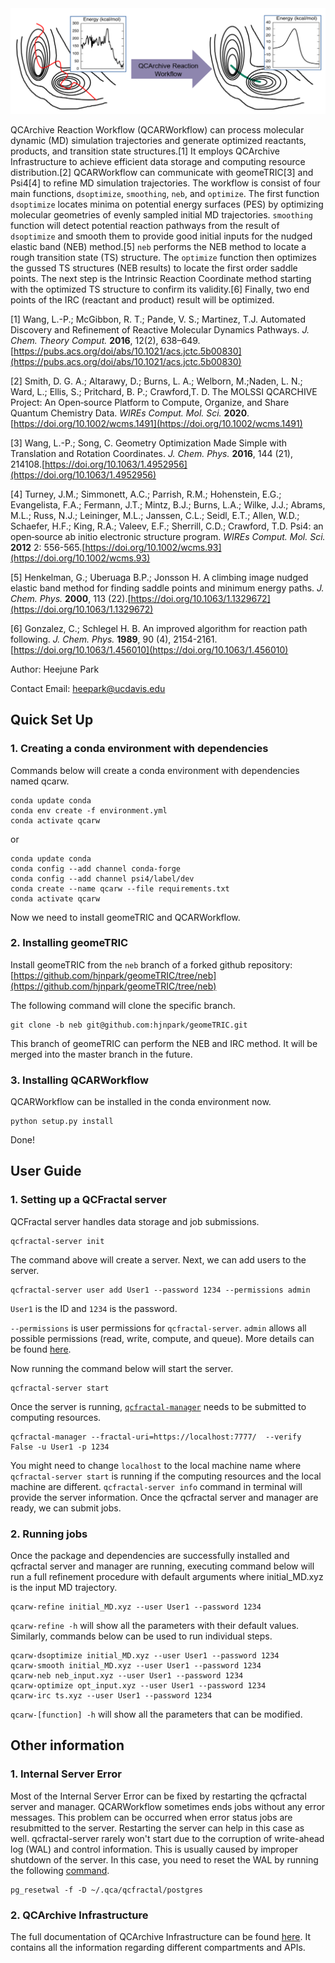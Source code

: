 <img src="images/QCARW.png" width = "700">

QCArchive Reaction Workflow (QCARWorkflow) can process molecular dynamic (MD) simulation trajectories and generate optimized reactants, products, and transition state structures.[1] It employs QCArchive Infrastructure to achieve efficient data storage and computing resource distribution.[2] QCARWorkflow can communicate with geomeTRIC[3] and Psi4[4] to refine MD simulation trajectories. The workflow is consist of four main functions, `dsoptimize`, `smoothing`, `neb`, and `optimize`. The first function `dsoptimize` locates minima on potential energy surfaces (PES) by optimizing molecular geometries of evenly sampled initial MD trajectories. `smoothing` function will detect potential reaction pathways from the result of `dsoptimize` and smooth them to provide good initial inputs for the nudged elastic band (NEB) method.[5] `neb` performs the NEB method to locate a rough transition state (TS) structure. The `optimize` function then optimizes the gussed TS structures (NEB results) to locate the first order saddle points. The next step is the Intrinsic Reaction Coordinate method starting with the optimized TS structure to confirm its validity.[6] Finally, two end points of the IRC (reactant and product) result will be optimized.    

[1] Wang, L.-P.; McGibbon, R. T.; Pande, V. S.; Martinez, T.J. Automated Discovery and Refinement of Reactive Molecular Dynamics Pathways. *J. Chem. Theory Comput.* **2016**, 12(2), 638–649.[https://pubs.acs.org/doi/abs/10.1021/acs.jctc.5b00830](https://pubs.acs.org/doi/abs/10.1021/acs.jctc.5b00830) 

[2] Smith, D. G. A.; Altarawy, D.; Burns, L. A.; Welborn, M.;Naden, L. N.; Ward, L.; Ellis, S.; Pritchard, B. P.; Crawford,T. D. The MOLSSI QCARCHIVE Project: An Open‐source Platform to Compute, Organize, and Share Quantum Chemistry Data. *WIREs Comput. Mol. Sci.* **2020**.[https://doi.org/10.1002/wcms.1491](https://doi.org/10.1002/wcms.1491)   

[3] Wang, L.-P.; Song, C. Geometry Optimization Made Simple with Translation and Rotation Coordinates. *J. Chem. Phys.* **2016**, 144 (21), 214108.[https://doi.org/10.1063/1.4952956](https://doi.org/10.1063/1.4952956)  

[4] Turney, J.M.; Simmonett, A.C.; Parrish, R.M.; Hohenstein, E.G.; Evangelista, F.A.; Fermann, J.T.; Mintz, B.J.; Burns, L.A.; Wilke, J.J.; Abrams, M.L.; Russ, N.J.; Leininger, M.L.; Janssen, C.L.; Seidl, E.T.; Allen, W.D.; Schaefer, H.F.; King, R.A.; Valeev, E.F.; Sherrill, C.D.; Crawford, T.D. Psi4: an open‐source ab initio electronic structure program. *WIREs Comput. Mol. Sci.* **2012** 2: 556-565.[https://doi.org/10.1002/wcms.93](https://doi.org/10.1002/wcms.93)

[5] Henkelman, G.; Uberuaga B.P.; Jonsson H. A climbing image nudged elastic band method for finding saddle points and minimum energy paths. *J. Chem. Phys.* **2000**, 113 (22).[https://doi.org/10.1063/1.1329672](https://doi.org/10.1063/1.1329672)

[6] Gonzalez, C.; Schlegel H. B. An improved algorithm for reaction path following. *J. Chem. Phys.* **1989**, 90 (4), 2154-2161.[https://doi.org/10.1063/1.456010](https://doi.org/10.1063/1.456010) 

Author: Heejune Park

Contact Email: heepark@ucdavis.edu

## Quick Set Up
### 1. Creating a conda environment with dependencies

Commands below will create a conda environment with dependencies named qcarw.
 ```shell
conda update conda
conda env create -f environment.yml
conda activate qcarw
```
or
```shell
conda update conda
conda config --add channel conda-forge
conda config --add channel psi4/label/dev
conda create --name qcarw --file requirements.txt
conda activate qcarw
```
Now we need to install geomeTRIC and QCARWorkflow.

### 2. Installing geomeTRIC

Install geomeTRIC from the `neb` branch of a forked github repository:
[https://github.com/hjnpark/geomeTRIC/tree/neb](https://github.com/hjnpark/geomeTRIC/tree/neb)

The following command will clone the specific branch.
```shell
git clone -b neb git@github.com:hjnpark/geomeTRIC.git
```
This branch of geomeTRIC can perform the NEB and IRC method.
It will be merged into the master branch in the future.

### 3. Installing QCARWorkflow

QCARWorkflow can be installed in the conda environment now.
```shell
python setup.py install
```
Done!

## User Guide
### 1. Setting up a QCFractal server 

QCFractal server handles data storage and job submissions.
```shell
qcfractal-server init
```
The command above will create a server. Next, we can add users to the server. 
```shell
qcfractal-server user add User1 --password 1234 --permissions admin
``` 
`User1` is the ID and `1234` is the password.

`--permissions` is user permissions for `qcfractal-server`. `admin` allows all possible permissions (read, write, compute, and queue).
More details can be found [here](http://docs.qcarchive.molssi.org/projects/QCFractal/en/stable/server_user.html). 

Now running the command below will start the server.
```shell
qcfractal-server start
```

Once the server is running, [`qcfractal-manager`](http://docs.qcarchive.molssi.org/projects/QCFractal/en/stable/managers.html) needs to be submitted to computing resources. 

```shell
qcfractal-manager --fractal-uri=https://localhost:7777/  --verify False -u User1 -p 1234
```
You might need to change `localhost` to the local machine name where `qcfractal-server start` is running if the computing resources and the local machine are different. `qcfractal-server info` command in terminal will provide the server information.
Once the qcfractal server and manager are ready, we can submit jobs. 

### 2. Running jobs

Once the package and dependencies are successfully installed and qcfractal server and manager are running, executing command below will run a full refinement procedure with default arguments where initial_MD.xyz is the input MD trajectory.
```shell
qcarw-refine initial_MD.xyz --user User1 --password 1234
```
`qcarw-refine -h` will show all the parameters with their default values. Similarly, commands below can be used to run individual steps. 
```shell
qcarw-dsoptimize initial_MD.xyz --user User1 --password 1234
qcarw-smooth initial_MD.xyz --user User1 --password 1234
qcarw-neb neb_input.xyz --user User1 --password 1234
qcarw-optimize opt_input.xyz --user User1 --password 1234
qcarw-irc ts.xyz --user User1 --password 1234
```
`qcarw-[function] -h` will show all the parameters that can be modified.

## Other information
### 1. Internal Server Error

Most of the Internal Server Error can be fixed by restarting the qcfractal server and manager. QCARWorkflow sometimes ends jobs without any error messages. This problem can be occurred when error status jobs are resubmitted to the server. Restarting the server can help in this case as well. 
qcfractal-server rarely won't start due to the corruption of write-ahead log (WAL) and control information. This is usually caused by improper shutdown of the server. In this case, you need to reset the WAL by running the following [command](https://www.postgresql.org/docs/10/app-pgresetwal.html).
```shell
pg_resetwal -f -D ~/.qca/qcfractal/postgres
```

### 2. QCArchive Infrastructure

The full documentation of QCArchive Infrastructure can be found [here](http://docs.qcarchive.molssi.org/en/latest/). It contains all the information regarding different compartments and APIs. 

